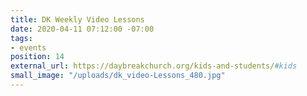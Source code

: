 ```yaml
---
title: DK Weekly Video Lessons
date: 2020-04-11 07:12:00 -07:00
tags:
- events
position: 14
external_url: https://daybreakchurch.org/kids-and-students/#kids
small_image: "/uploads/dk_video-Lessons_480.jpg"
---
```


